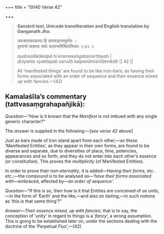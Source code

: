 +++
title = "0040 Verse 42"

+++
> **Sanskrit text, Unicode transliteration and English translation by Ganganath Jha:** 
>
> अयःशलाकाकल्पा हि क्रमसङ्गतमूर्त्तयः ।  
> दृश्यन्ते व्यक्तयः सर्वाः कल्पनामिश्रितात्मिकाः ॥ ४२ ॥ 
>
> *ayaḥśalākākalpā hi kramasaṅgatamūrttayaḥ* \|  
> *dṛśyante vyaktayaḥ sarvāḥ kalpanāmiśritātmikāḥ* \|\| 42 \|\| 
>
> All ‘manifested things’ are found to be like iron-bars; as having their forms associated with an order of sequence and their essence mixed up with fancies.—(42)



## Kamalaśīla’s commentary (tattvasaṃgrahapañjikā):

*Question*—“How is it known that the *Manifest* is not imbued with any single generic character?”

The *answer* is supplied in the following:—[*see verse 42 above*]

Just as bars made of Iron stand apart from each other,—so these ‘Manifested Entities’, as they appear in their own forms, are found to be diverse and separate, due to diversities of place, time, potencies, appearances and so forth; and they do not enter into each other’s essence (or constitution). This proves the *multiplicity* (of Manifested Entities).

In order to prove their *non-eternality*, it is added—*Having their forms*, etc. etc.;—the compound is to be analysed as—‘*have their forms associated with*—embraced, affected by—*an order of sequence*’.

*Question*—“If this is so, then how is it that Entities are conceived of *as units*,—in the form of ‘Earth’ and the like,—and also *as lasting*,—in such notions as ‘this is that same thing’?”

*Answer*—*Their essence mixed, up with fancies*; that is to say, the conception of ‘unity’ in regard to things is a ‘*fancy*’, a wrong assumption. This is going to be established later on, under the sections dealing with the doctrine of the ‘Perpetual Flux’,—(42)


